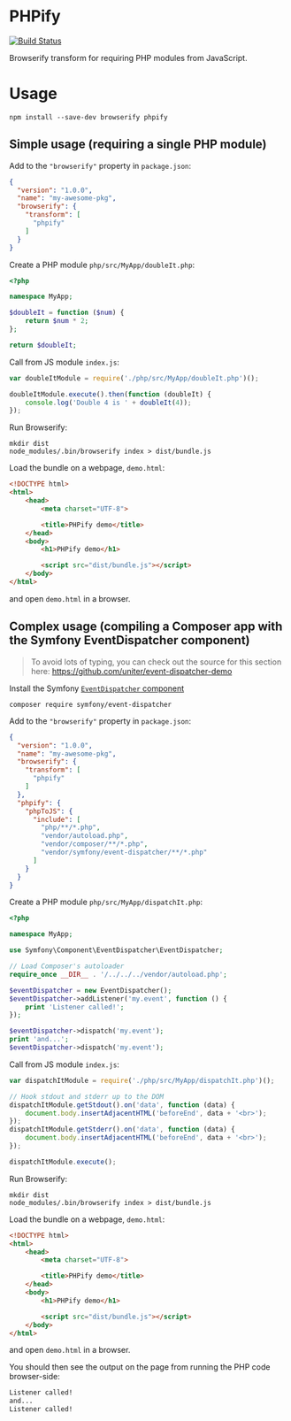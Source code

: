PHPify
=======

[![Build Status](https://secure.travis-ci.org/uniter/phpify.png?branch=master)](http://travis-ci.org/uniter/phpify)

Browserify transform for requiring PHP modules from JavaScript.

Usage
=====

```shell
npm install --save-dev browserify phpify
```

Simple usage (requiring a single PHP module)
--------------------------------------------

Add to the `"browserify"` property in `package.json`:
```json
{
  "version": "1.0.0",
  "name": "my-awesome-pkg",
  "browserify": {
    "transform": [
      "phpify"
    ]
  }
}
```

Create a PHP module `php/src/MyApp/doubleIt.php`:
```php
<?php

namespace MyApp;

$doubleIt = function ($num) {
    return $num * 2;
};

return $doubleIt; 
```

Call from JS module `index.js`:
```javascript
var doubleItModule = require('./php/src/MyApp/doubleIt.php')();

doubleItModule.execute().then(function (doubleIt) {
    console.log('Double 4 is ' + doubleIt(4));
});
```

Run Browserify:
```shell
mkdir dist
node_modules/.bin/browserify index > dist/bundle.js
```

Load the bundle on a webpage, `demo.html`:
```html
<!DOCTYPE html>
<html>
    <head>
        <meta charset="UTF-8">

        <title>PHPify demo</title>
    </head>
    <body>
        <h1>PHPify demo</h1>

        <script src="dist/bundle.js"></script>
    </body>
</html>
```

and open `demo.html` in a browser.

Complex usage (compiling a Composer app with the Symfony EventDispatcher component)
-----------------------------------------------------------------------------------

> To avoid lots of typing, you can check out the source for this section here: https://github.com/uniter/event-dispatcher-demo

Install the Symfony [`EventDispatcher` component](http://symfony.com/doc/current/components/event_dispatcher.html)
```shell
composer require symfony/event-dispatcher
```

Add to the `"browserify"` property in `package.json`:
```json
{
  "version": "1.0.0",
  "name": "my-awesome-pkg",
  "browserify": {
    "transform": [
      "phpify"
    ]
  },
  "phpify": {
    "phpToJS": {
      "include": [
        "php/**/*.php",
        "vendor/autoload.php",
        "vendor/composer/**/*.php",
        "vendor/symfony/event-dispatcher/**/*.php"
      ]
    }
  }
}
```

Create a PHP module `php/src/MyApp/dispatchIt.php`:
```php
<?php

namespace MyApp;

use Symfony\Component\EventDispatcher\EventDispatcher;

// Load Composer's autoloader
require_once __DIR__ . '/../../../vendor/autoload.php';

$eventDispatcher = new EventDispatcher();
$eventDispatcher->addListener('my.event', function () {
    print 'Listener called!';
});

$eventDispatcher->dispatch('my.event');
print 'and...';
$eventDispatcher->dispatch('my.event');
```

Call from JS module `index.js`:
```javascript
var dispatchItModule = require('./php/src/MyApp/dispatchIt.php')();

// Hook stdout and stderr up to the DOM
dispatchItModule.getStdout().on('data', function (data) {
    document.body.insertAdjacentHTML('beforeEnd', data + '<br>');
});
dispatchItModule.getStderr().on('data', function (data) {
    document.body.insertAdjacentHTML('beforeEnd', data + '<br>');
});

dispatchItModule.execute();
```

Run Browserify:
```shell
mkdir dist
node_modules/.bin/browserify index > dist/bundle.js
```

Load the bundle on a webpage, `demo.html`:
```html
<!DOCTYPE html>
<html>
    <head>
        <meta charset="UTF-8">

        <title>PHPify demo</title>
    </head>
    <body>
        <h1>PHPify demo</h1>

        <script src="dist/bundle.js"></script>
    </body>
</html>
```

and open `demo.html` in a browser.

You should then see the output on the page from running the PHP code browser-side:

```html
Listener called!
and...
Listener called!
```
